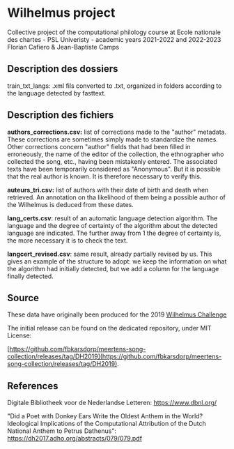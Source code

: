 # Wilhelmus project

Collective project of the computational philology course at Ecole nationale des chartes - PSL Univeristy - academic years 2021-2022 and 2022-2023
Florian Cafiero & Jean-Baptiste Camps

## Description des dossiers

train_txt_langs:  .xml fils converted to  .txt, organized in folders according to the language detected by fasttext.

## Description des fichiers


**authors_corrections.csv:** 
list of corrections made to the "author" metadata. These corrections are sometimes simply made to standardize the names. Other corrections concern "author" fields that had been filled in erroneously, the name of the editor of the collection, the ethnographer who collected the song, etc., having been mistakenly entered. The associated texts have been temporarily considered as "Anonymous". But it is possible that the real author is known. It is therefore necessary to verify this.

**auteurs_tri.csv:**
list of authors with their date of birth and death when retrieved. An annotation on tha likelihood of them being a possible author of the Wilhelmus is deduced from these dates.

**lang_certs.csv**: 
result of an automatic language detection algorithm. The language and the degree of certainty of the algorithm about the detected language are indicated. The further away from 1 the degree of certainty is, the more necessary it is to check the text.

**langcert_revised.csv**: 
same result, already partially revised by us. This gives an example of the structure to adopt: we keep the information on what the algorithm had initially detected, but we add a column for the language finally detected.




## Source

These data have originally been produced for the 2019 
[Wilhelmus Challenge](https://staticweb.hum.uu.nl/dh2019/dh2019.adho.org/wilhelmus-challenge/index.html)

The initial release can be found on the dedicated repository, under MIT License:

[https://github.com/fbkarsdorp/meertens-song-collection/releases/tag/DH2019](https://github.com/fbkarsdorp/meertens-song-collection/releases/tag/DH2019).

## References

Digitale Bibliotheek voor de Nederlandse Letteren: https://www.dbnl.org/

"Did a Poet with Donkey Ears Write the Oldest Anthem in the World? Ideological Implications of the Computational Attribution of the Dutch National Anthem
to Petrus Dathenus": https://dh2017.adho.org/abstracts/079/079.pdf



